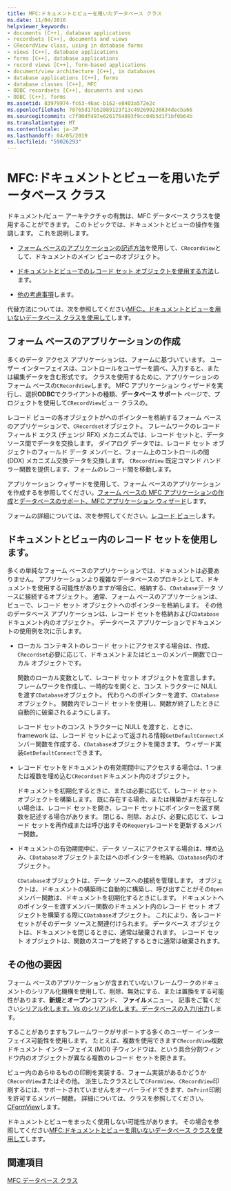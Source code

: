 ```yaml
---
title: MFC:ドキュメントとビューを用いたデータベース クラス
ms.date: 11/04/2016
helpviewer_keywords:
- documents [C++], database applications
- recordsets [C++], documents and views
- CRecordView class, using in database forms
- views [C++], database applications
- forms [C++], database applications
- record views [C++], form-based applications
- document/view architecture [C++], in databases
- database applications [C++], forms
- database classes [C++], MFC
- ODBC recordsets [C++], documents and views
- ODBC [C++], forms
ms.assetid: 83979974-fc63-46ac-b162-e8403a572e2c
ms.openlocfilehash: 78765d17b52889123f13c492699230834decba66
ms.sourcegitcommit: c7f90df497e6261764893f9cc04b5d1f1bf0b64b
ms.translationtype: MT
ms.contentlocale: ja-JP
ms.lasthandoff: 04/05/2019
ms.locfileid: "59026293"
---
```

# <a name="mfc-using-database-classes-with-documents-and-views"></a>MFC:ドキュメントとビューを用いたデータベース クラス

ドキュメント/ビュー アーキテクチャの有無は、MFC データベース クラスを使用することができます。 このトピックでは、ドキュメントとビューの操作を強調します。 これを説明します。

- [フォーム ベースのアプリケーションの記述方法](#_core_writing_a_form.2d.based_application)を使用して、`CRecordView`として、ドキュメントのメイン ビューのオブジェクト。

- [ドキュメントとビューでのレコード セット オブジェクトを使用する方法](#_core_using_recordsets_in_documents_and_views)します。

- [他の考慮事項](#_core_other_factors)します。

代替方法については、次を参照してください[MFC:。ドキュメントとビューを用いないデータベース クラスを使用して](../data/mfc-using-database-classes-without-documents-and-views.md)します。

##  <a name="_core_writing_a_form.2d.based_application"></a> フォーム ベースのアプリケーションの作成

多くのデータ アクセス アプリケーションは、フォームに基づいています。 ユーザー インターフェイスは、コントロールをユーザーを調べ、入力すると、または編集データを含む形式です。 クラスを使用するために、アプリケーションのフォーム ベースの`CRecordView`します。 MFC アプリケーション ウィザードを実行し、選択**ODBC**でクライアントの種類、**データベース サポート** ページで、プロジェクトを使用して`CRecordView`ビュー クラスの。

レコード ビューの各オブジェクトがへのポインターを格納するフォーム ベースのアプリケーションで、`CRecordset`オブジェクト。 フレームワークのレコード フィールド エクス (チェンジ RFX) メカニズムでは、レコード セットと、データ ソース間でデータを交換します。 ダイアログ データでは、レコード セット オブジェクトのフィールド データ メンバーと、フォーム上のコントロールの間 (DDX) メカニズム交換データを交換します。 `CRecordView` 既定コマンド ハンドラー関数を提供します、フォームのレコード間を移動します。

アプリケーション ウィザードを使用して、フォーム ベースのアプリケーションを作成するを参照してください。[フォーム ベースの MFC アプリケーションの作成](../mfc/reference/creating-a-forms-based-mfc-application.md)と[データベースのサポート、MFC アプリケーション ウィザード](../mfc/reference/database-support-mfc-application-wizard.md)します。

フォームの詳細については、次を参照してください。[レコード ビュー](../data/record-views-mfc-data-access.md)します。

##  <a name="_core_using_recordsets_in_documents_and_views"></a> ドキュメントとビュー内のレコード セットを使用します。

多くの単純なフォーム ベースのアプリケーションでは、ドキュメントは必要ありません。 アプリケーションより複雑なデータベースのプロキシとして、ドキュメントを使用する可能性がありますが場合に、格納する、`CDatabase`データ ソースに接続するオブジェクト。 通常、フォーム ベースのアプリケーションは、ビューで、レコード セット オブジェクトへのポインターを格納します。 その他のデータベース アプリケーションは、レコード セットを格納および`CDatabase`ドキュメント内のオブジェクト。 データベース アプリケーションでドキュメントの使用例を次に示します。

- ローカル コンテキストのレコード セットにアクセスする場合は、作成、`CRecordset`必要に応じて、ドキュメントまたはビューのメンバー関数でローカル オブジェクトです。

   関数のローカル変数として、レコード セット オブジェクトを宣言します。 フレームワークを作成し、一時的なを開くと、コンス トラクターに NULL を渡す`CDatabase`オブジェクト。 代わりへのポインターを渡す、`CDatabase`オブジェクト。 関数内でレコード セットを使用し、関数が終了したときに自動的に破棄されるようにします。

   レコード セットのコンス トラクターに NULL を渡すと、ときに、framework は、レコード セットによって返される情報`GetDefaultConnect`メンバー関数を作成する、`CDatabase`オブジェクトを開きます。 ウィザード実装`GetDefaultConnect`できます。

- レコード セットをドキュメントの有効期間中にアクセスする場合は、1 つまたは複数を埋め込む`CRecordset`ドキュメント内のオブジェクト。

   ドキュメントを初期化するときに、または必要に応じて、レコード セット オブジェクトを構築します。 既に存在する場合、または構築がまだ存在しない場合は、レコード セットを開き、レコード セットにポインターを返す関数を記述する場合があります。 閉じる、削除、および、必要に応じて、レコード セットを再作成または呼び出すその`Requery`レコードを更新するメンバー関数。

- ドキュメントの有効期間中に、データ ソースにアクセスする場合は、埋め込み、`CDatabase`オブジェクトまたはへのポインターを格納、`CDatabase`内のオブジェクト。

   `CDatabase`オブジェクトは、データ ソースへの接続を管理します。 オブジェクトは、ドキュメントの構築時に自動的に構築し、呼び出すことがその`Open`メンバー関数は、ドキュメントを初期化するときにします。 ドキュメントへのポインターを渡すメンバー関数のドキュメント内のレコード セット オブジェクトを構築する際に`CDatabase`オブジェクト。 これにより、各レコード セットがそのデータ ソースと関連付けられます。 データベース オブジェクトは、ドキュメントを閉じるときに、通常は破棄されます。 レコード セット オブジェクトは、関数のスコープを終了するときに通常は破棄されます。

##  <a name="_core_other_factors"></a> その他の要因

フォーム ベースのアプリケーションが含まれていないフレームワークのドキュメントのシリアル化機構を使用して、削除、無効にする、または置換をする可能性があります、**新規**と**オープン**コマンド、 **ファイル**メニュー。 記事をご覧ください[シリアル化します。Vs のシリアル化します。データベースの入力/出力](../mfc/serialization-serialization-vs-database-input-output.md)します。

することがありますもフレームワークがサポートする多くのユーザー インターフェイス可能性を使用します。 たとえば、複数を使用できます`CRecordView`複数ドキュメント インターフェイス (MDI) 子ウィンドウは、という具合分割ウィンドウ内のオブジェクトが異なる複数のレコード セットを開きます。

ビュー内のあらゆるものの印刷を実装する、フォーム実装があるかどうか`CRecordView`またはその他。 派生したクラスとして`CFormView`、`CRecordView`印刷するには、サポートされていませんをオーバーライドできます、`OnPrint`印刷を許可するメンバー関数。 詳細については、クラスを参照してください。 [CFormView](../mfc/reference/cformview-class.md)します。

ドキュメントとビューをまったく使用しない可能性があります。 その場合を参照してください[MFC:ドキュメントとビューを用いないデータベース クラスを使用して](../data/mfc-using-database-classes-without-documents-and-views.md)します。

## <a name="see-also"></a>関連項目

[MFC データベース クラス](../data/mfc-database-classes-odbc-and-dao.md)